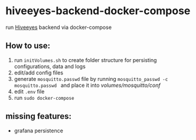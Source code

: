 # hiveeyes-backend-docker-compose
run [Hiveeyes](https://hiveeyes.org/) backend via docker-compose

## How to use:
<ol>
  <li>run <code>initVolumes.sh</code> to create folder structure for persisting configurations, data and logs</li>
  <li>edit/add config files</li>
  <li>generate <code>mosquitto.passwd</code> file by running <code>mosquitto_passwd -c mosquitto.passwd <username></code> and place it into <em>volumes/mosquitto/conf</em></li>
  <li>edit <code>.env</code> file</li>
  <li>run <code>sudo docker-compose</code></li>
</ol>

## missing features:
- grafana persistence
